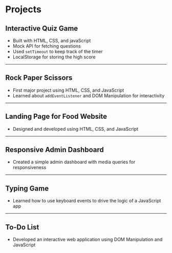 # Projects

## Interactive Quiz Game

- Built with HTML, CSS, and javaScript
- Mock API for fetching questions
- Used `setTimeout` to keep track of the timer
- LocalStorage for storing the high score

---

## Rock Paper Scissors

- First major project using HTML, CSS, and JavaScript
- Learned about `addEventListener` and DOM Manipulation for interactivity

---

## Landing Page for Food Website

- Designed and developed using HTML, CSS, and JavaScript

---

## Responsive Admin Dashboard

- Created a simple admin dashboard with media queries for responsiveness

---

## Typing Game

- Learned how to use keyboard events to drive the logic of a JavaScript app

---

## To-Do List

- Developed an interactive web application using DOM Manipulation and JavaScript
